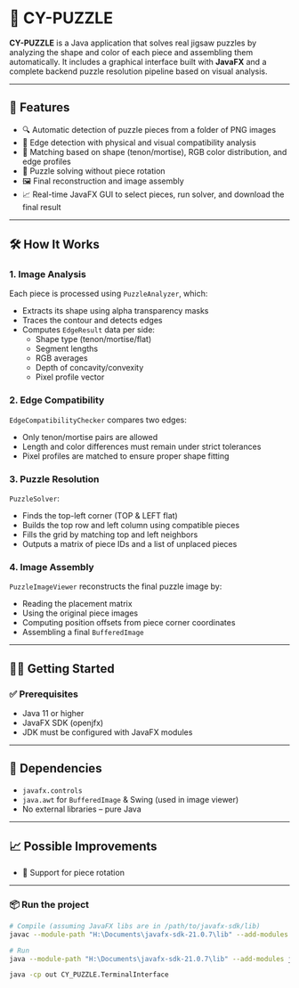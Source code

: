 # 🧩 CY-PUZZLE

**CY-PUZZLE** is a Java application that solves real jigsaw puzzles by analyzing the shape and color of each piece and assembling them automatically. It includes a graphical interface built with **JavaFX** and a complete backend puzzle resolution pipeline based on visual analysis.

---

## 🚀 Features

- 🔍 Automatic detection of puzzle pieces from a folder of PNG images  
- 🧠 Edge detection with physical and visual compatibility analysis  
- 🤝 Matching based on shape (tenon/mortise), RGB color distribution, and edge profiles  
- 🧩 Puzzle solving without piece rotation  
- 🖼️ Final reconstruction and image assembly  
- 📈 Real-time JavaFX GUI to select pieces, run solver, and download the final result  

---

## 🛠️ How It Works

### 1. Image Analysis  
Each piece is processed using `PuzzleAnalyzer`, which:
- Extracts its shape using alpha transparency masks  
- Traces the contour and detects edges  
- Computes `EdgeResult` data per side:  
  - Shape type (tenon/mortise/flat)  
  - Segment lengths  
  - RGB averages  
  - Depth of concavity/convexity  
  - Pixel profile vector  

### 2. Edge Compatibility  
`EdgeCompatibilityChecker` compares two edges:
- Only tenon/mortise pairs are allowed  
- Length and color differences must remain under strict tolerances  
- Pixel profiles are matched to ensure proper shape fitting  

### 3. Puzzle Resolution  
`PuzzleSolver`:
- Finds the top-left corner (TOP & LEFT flat)  
- Builds the top row and left column using compatible pieces  
- Fills the grid by matching top and left neighbors  
- Outputs a matrix of piece IDs and a list of unplaced pieces  

### 4. Image Assembly  
`PuzzleImageViewer` reconstructs the final puzzle image by:
- Reading the placement matrix  
- Using the original piece images  
- Computing position offsets from piece corner coordinates  
- Assembling a final `BufferedImage`  

---

## 🧑‍💻 Getting Started

### ✅ Prerequisites
- Java 11 or higher  
- JavaFX SDK (openjfx)  
- JDK must be configured with JavaFX modules  

---

## 🔧 Dependencies

- `javafx.controls`  
- `java.awt` for `BufferedImage` & Swing (used in image viewer)  
- No external libraries – pure Java  

---

## 📈 Possible Improvements

- 🔄 Support for piece rotation  


---


### 📦 Run the project

```bash
# Compile (assuming JavaFX libs are in /path/to/javafx-sdk/lib)
javac --module-path "H:\Documents\javafx-sdk-21.0.7\lib" --add-modules javafx.controls,javafx.fxml,javafx.swing -d out src/CY_PUZZLE/*.java src/Factory/*.java src/Model/*.java src/Resolution_Puzzle/*.java

# Run
java --module-path "H:\Documents\javafx-sdk-21.0.7\lib" --add-modules javafx.controls,javafx.fxml,javafx.swing -cp out CY_PUZZLE.Main

java -cp out CY_PUZZLE.TerminalInterface

 
